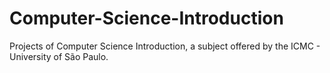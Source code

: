 # Computer-Science-Introduction
Projects of Computer Science Introduction, a subject offered by the ICMC - University of São Paulo.

